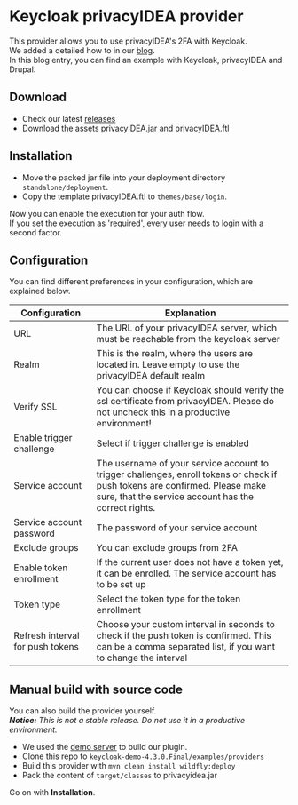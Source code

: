 # Keycloak privacyIDEA provider

This provider allows you to use privacyIDEA's 2FA with Keycloak.  
We added a detailed how to in our [blog](https://community.privacyidea.org/t/how-to-use-keycloak-with-privacyidea/1132).  
In this blog entry, you can find an example with Keycloak, privacyIDEA and Drupal.

## Download

* Check our latest [releases](https://github.com/privacyidea/keycloak-provider/releases)
* Download the assets privacyIDEA.jar and privacyIDEA.ftl

## Installation

* Move the packed jar file into your deployment directory `standalone/deployment`.  
* Copy the template privacyIDEA.ftl to `themes/base/login`.

Now you can enable the execution for your auth flow.  
If you set the execution as 'required', every user needs to login with a second factor.

## Configuration

You can find different preferences in your configuration, which are explained below.

| Configuration | Explanation |
| ----- | ----- |
| URL | The URL of your privacyIDEA server, which must be reachable from the keycloak server |
| Realm | This is the realm, where the users are located in. Leave empty to use the privacyIDEA default realm|
| Verify SSL | You can choose if Keycloak should verify the ssl certificate from privacyIDEA. Please do not uncheck this in a productive environment! |
| Enable trigger challenge | Select if trigger challenge is enabled |
| Service account | The username of your service account to trigger challenges, enroll tokens or check if push tokens are confirmed. Please make sure, that the service account has the correct rights. |
| Service account password | The password of your service account |
| Exclude groups | You can exclude groups from 2FA |
| Enable token enrollment | If the current user does not have a token yet, it can be enrolled. The service account has to be set up |
| Token type | Select the token type for the token enrollment |
| Refresh interval for push tokens | Choose your custom interval in seconds to check if the push token is confirmed. This can be a comma separated list, if you want to change the interval |

## Manual build with source code

You can also build the provider yourself.  
***Notice:** This is not a stable release. Do not use it in a productive environment.*

* We used the [demo server](https://www.keycloak.org/archive/downloads-4.3.0.html) to build our plugin.
* Clone this repo to `keycloak-demo-4.3.0.Final/examples/providers`
* Build this provider with `mvn clean install wildfly:deploy`
* Pack the content of `target/classes` to privacyidea.jar

Go on with **Installation**.
